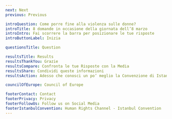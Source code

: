 ```yaml
---
next: Next
previous: Previous

introQuestion: Come porre fine alla violenza sulle donne?
introTitle: 8 domande in occasione della giornata dell’8 marzo
introIntro: Fai scorrere la barra per posizionare le tue risposte
introButtonLabel: Inizia

questionsTitle: Question

resultsTitle: Results
resultsThankYou: Grazie
resultsCompare: Confronta le tue Risposte con la Media
resultsShare: Condividi queste informazioni
resultsAction: Adesso che conosci un po’ meglio la Convenzione di Istanbul, che cosa puoi fare?

councilOfEurope: Council of Europe

footerContact: Contact
footerPrivacy: Privacy
footerFollowUs: Follow us on Social Media
footerIstanbulConvention: Human Rights Channel - Istanbul Convention
---
```

